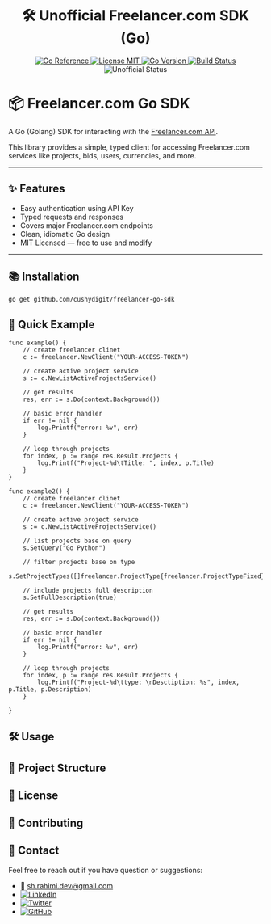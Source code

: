 <h1 align="center">🛠️ Unofficial Freelancer.com SDK (Go) </h1>
<p align="center">
    <a href="https://pkg.go.dev/github.com/cushydigit/go-freelancer-sdk">
        <img src="https://pkg.go.dev/badge/github.com/cushydigit/go-freelancer-sdk.svg" alt="Go Reference">
    </a>
    <a href="https://github.com/cushydigit/go-freealncer-sdk/LICENSE">
        <img src="https://img.shields.io/badge/license-MIT-blue.svg" alt="License MIT">
    </a>
    <a href="go.mod">
        <img src="https://img.shields.io/github/go-mod/go-version/cushydigit/go-freelancer-sdk" alt="Go Version">
    </a>
    <a href="https://github.com/yourusername/freelancer-go-sdk/actions">
        <img src="https://img.shields.io/github/actions/workflow/status/cushydigit/go-freelancer-sdk/test.yml?branch=main" alt="Build Status">
    </a>
    <img src="https://img.shields.io/badge/status-unofficial-orange" alt="Unofficial Status">
  </a>
</p>


# 📦 Freelancer.com Go SDK
A Go (Golang) SDK for interacting with the [Freelancer.com API](https://developers.freelancer.com/).

This library provides a simple, typed client for accessing Freelancer.com services like projects, bids, users, currencies, and more.

---

## ✨ Features

- Easy authentication using API Key
- Typed requests and responses
- Covers major Freelancer.com endpoints
- Clean, idiomatic Go design
- MIT Licensed — free to use and modify

---

## 📚 Installation

```bash
go get github.com/cushydigit/freelancer-go-sdk
```

## 🚀 Quick Example

```
func example() {
	// create freelancer clinet
	c := freelancer.NewClient("YOUR-ACCESS-TOKEN")

	// create active project service 
	s := c.NewListActiveProjectsService()

	// get results
	res, err := s.Do(context.Background())

	// basic error handler
	if err != nil {
		log.Printf("error: %v", err)
	} 

	// loop through projects
	for index, p := range res.Result.Projects {
		log.Printf("Project-%d\tTitle: ", index, p.Title)
	}
}

```
```
func example2() {
	// create freelancer clinet
	c := freelancer.NewClient("YOUR-ACCESS-TOKEN")

	// create active project service 
	s := c.NewListActiveProjectsService()

	// list projects base on query
	s.SetQuery("Go Python")

	// filter projects base on type
	s.SetProjectTypes([]freelancer.ProjectType{freelancer.ProjectTypeFixed})

	// include projects full description
	s.SetFullDescription(true)

	// get results
	res, err := s.Do(context.Background())

	// basic error handler
	if err != nil {
		log.Printf("error: %v", err)
	} 

	// loop through projects
	for index, p := range res.Result.Projects {
		log.Printf("Project-%d\ttype: \nDesctiption: %s", index, p.Title, p.Description)
	}

}
```
## 🛠️ Usage

## 📂 Project Structure

## 📄 License

## 🤝 Contributing

## 📣 Contact

Feel free to reach out if you have question or suggestions:
- 📧 sh.rahimi.dev@gmail.com
- [![LinkedIn](https://upload.wikimedia.org/wikipedia/commons/0/01/LinkedIn_Logo_2013.svg)](https://www.linkedin.com/in/shahinrahimi)
- [![Twitter](https://upload.wikimedia.org/wikipedia/commons/6/60/Twitter_Logo_2021.svg)](https://twitter.com/cushydigit)
- [![GitHub](https://upload.wikimedia.org/wikipedia/commons/9/91/Octicons-mark-github.svg)](https://github.com/cushydigit)





